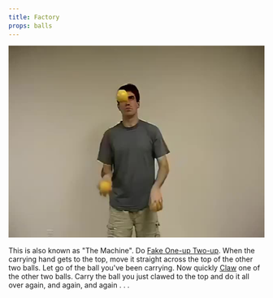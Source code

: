 ```yaml
---
title: Factory
props: balls
---
```


![Factory](site/videos/poster/factory.jpg)

This is also known as "The Machine". Do [Fake One-up Two-up](site/en/fakeone-uptwo-up/README.md). When the carrying hand gets to the top, move it straight across the top of the other two balls. Let go of the ball you've been carrying. Now quickly [Claw](site/en/clawing/README.md) one of the other two balls. Carry the ball you just clawed to the top and do it all over again, and again, and again . . .


